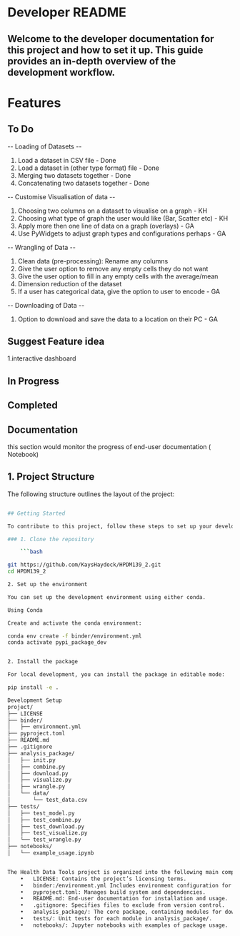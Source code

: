 # **Developer README**

Welcome to the developer documentation for this project and how to set it up. This guide provides an in-depth overview of the development workflow. 
---

# Features

## To Do
-- Loading of Datasets --
1. Load a dataset in CSV file - Done 
2. Load a dataset in (other type format) file - Done
3. Merging two datasets together - Done 
4. Concatenating two datasets together - Done

-- Customise Visualisation of data --
1. Choosing two columns on a dataset to visualise on a graph - KH
2. Choosing what type of graph the user would like (Bar, Scatter etc) - KH
3. Apply more then one line of data on a graph (overlays) - GA 
4. Use PyWidgets to adjust graph types and configurations perhaps - GA

-- Wrangling of Data --
1. Clean data (pre-processing): Rename any columns
2. Give the user option to remove any empty cells they do not want
3. Give the user option to fill in any empty cells with the average/mean
4. Dimension reduction of the dataset
5. If a user has categorical data, give the option to user to encode - GA

-- Downloading of Data --
1. Option to download and save the data to a location on their PC - GA

## Suggest Feature idea 
1.interactive dashboard 

## In Progress


## Completed

## Documentation 

this section would monitor the progress of end-user documentation ( Notebook) 

## **1. Project Structure**

The following structure outlines the layout of the project:

```bash

## Getting Started

To contribute to this project, follow these steps to set up your development environment.

### 1. Clone the repository

	```bash

git https://github.com/KaysHaydock/HPDM139_2.git
cd HPDM139_2

2. Set up the environment

You can set up the development environment using either conda.

Using Conda

Create and activate the conda environment:

conda env create -f binder/environment.yml
conda activate pypi_package_dev


2. Install the package

For local development, you can install the package in editable mode:

pip install -e .

Development Setup
project/
├── LICENSE
├── binder/
│   ├── environment.yml
├── pyproject.toml
├── README.md
├── .gitignore
├── analysis_package/
│   ├── init.py
│   ├── combine.py
│   ├── download.py
│   ├── visualize.py
│   ├── wrangle.py
│   └── data/
│       └── test_data.csv
├── tests/
│   ├── test_model.py
│   ├── test_combine.py
│   ├── test_download.py
│   ├── test_visualize.py
│   └── test_wrangle.py
├── notebooks/
│   └── example_usage.ipynb


The Health Data Tools project is organized into the following main components:
	•	LICENSE: Contains the project’s licensing terms.
	•	binder:/environment.yml Includes environment configuration for cloud platforms like Binder.
	•	pyproject.toml: Manages build system and dependencies.
	•	README.md: End-user documentation for installation and usage.
	•	.gitignore: Specifies files to exclude from version control.
	•	analysis_package/: The core package, containing modules for downloading, cleaning, merging, and visualizing data.
	•	tests/: Unit tests for each module in analysis_package/.
	•	notebooks/: Jupyter notebooks with examples of package usage.


